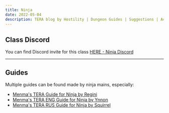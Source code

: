 ```yaml
---
title: Ninja
date: 2022-05-04
description: TERA blog by Hostility | Dungeon Guides | Suggestions | Activities | Battlegrounds | Theorycrafting | Menma's TERA ...
---
```


## Class Discord

You can find Discord invite for this class [HERE - Ninja Discord](https://discord.gg/gD7qnr5)

<hr/>

## Guides

Multiple guides can be found made by ninja mains, especially:

- [Menma's TERA Guide for Ninja by Regini](https://docs.google.com/document/d/1pUoB_nZp46tivIOg30CoOEmAqaPN8jMM6uzwxZqdbDg/edit#heading=h.imkus0o7pn1j)
- [Menma's TERA ENG Guide for Ninja by Ynnon](https://docs.google.com/document/d/1LKXpHlxm91-ye22vA9E4HUIJEc-FdZPwSVSskOTH-jA)
- [Menma's TERA RUS Guide for Ninja by Squirrel](https://docs.google.com/document/d/1SiKjMVbncRoevOipIRLdZF6XBYapn4UZX94eIHmm5ow) 